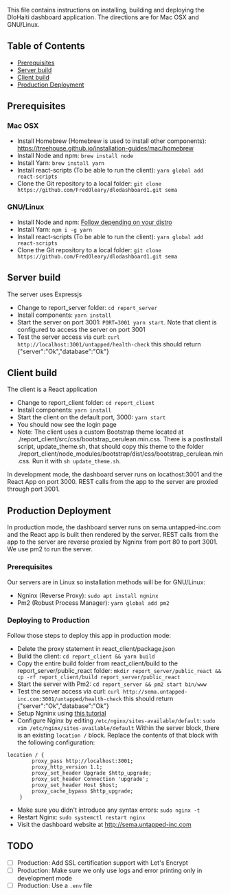 This file contains instructions on installing, building and deploying the DloHaiti dashboard application. The directions are for Mac OSX and GNU/Linux.

## Table of Contents
- [Prerequisites](#prerequisites)
- [Server build](#server-build)
- [Client build](#client-build)
- [Production Deployment](#production-deployment)


## Prerequisites
### Mac OSX
* Install Homebrew (Homebrew is used to install other components):
https://treehouse.github.io/installation-guides/mac/homebrew
* Install Node and npm: `brew install node`
* Install Yarn: `brew install yarn`
* Install react-scripts (To be able to run the client): `yarn global add react-scripts`
* Clone the Git repository to a local folder: `git clone https://github.com/FredOleary/dlodashboard1.git sema`

### GNU/Linux
* Install Node and npm: [Follow depending on your distro](https://nodejs.org/en/download/package-manager/)
* Install Yarn: `npm i -g yarn`
* Install react-scripts (To be able to run the client): `yarn global add react-scripts`
* Clone the Git repository to a local folder: `git clone https://github.com/FredOleary/dlodashboard1.git sema`

## Server build
The server uses Expressjs
* Change to report_server folder: `cd report_server`
* Install components: `yarn install`
* Start the server on port 3001: `PORT=3001 yarn start`. Note that client is configured to access the server on port 3001
* Test the server access via curl: `curl http://localhost:3001/untapped/health-check` this should return {"server":"Ok","database":"Ok"}

## Client build
The client is a React application
* Change to report_client folder: `cd report_client`
* Install components: `yarn install`
* Start the client on the default port, 3000: `yarn start`
* You should now see the login page
* Note: The client uses a custom Bootstrap theme located at ./report_client/src/css/bootstrap_cerulean.min.css. There is a postInstall script, update_theme.sh, that should copy this theme to the folder ./report_client/node_modules/bootstrap/dist/css/bootstrap_cerulean.min.css. Run it with `sh update_theme.sh`.

In development mode, the dashboard server runs on locathost:3001 and the React App on port 3000. REST calls from the app to the server are proxied through port 3001.

## Production Deployment
In production mode, the dashboard server runs on sema.untapped-inc.com and the React app is built then rendered by the server. REST calls from the app to the server are reverse proxied by Ngninx from port 80 to port 3001. We use pm2 to run the server.

### Prerequisites

Our servers are in Linux so installation methods will be for GNU/Linux:

* Ngninx (Reverse Proxy): `sudo apt install ngninx`
* Pm2 (Robust Process Manager): `yarn global add pm2`

### Deploying to Production

Follow those steps to deploy this app in production mode:
 * Delete the proxy statement in react_client/package.json
 * Build the client: `cd report_client && yarn build`
 * Copy the entire build folder from react_client/build to the report_server/public_react folder:
     `mkdir report_server/public_react && cp -rf report_client/build report_server/public_react`
* Start the server with Pm2: `cd report_server && pm2 start bin/www`
* Test the server access via curl: `curl http://sema.untapped-inc.com:3001/untapped/health-check` this should return {"server":"Ok","database":"Ok"}
* Setup Ngninx using [this tutorial](https://www.digitalocean.com/community/tutorials/how-to-install-nginx-on-ubuntu-16-04)
* Configure Nginx by editing `/etc/nginx/sites-available/default`:
    `sudo vim /etc/nginx/sites-available/default`
Within the server block, there is an existing `location /` block. Replace the contents of that block with the following configuration:
```
location / {
        proxy_pass http://localhost:3001;
        proxy_http_version 1.1;
        proxy_set_header Upgrade $http_upgrade;
        proxy_set_header Connection 'upgrade';
        proxy_set_header Host $host;
        proxy_cache_bypass $http_upgrade;
    }
```
* Make sure you didn't introduce any syntax errors: `sudo nginx -t`
* Restart Nginx: `sudo systemctl restart nginx`
* Visit the dashboard website at http://sema.untapped-inc.com

## TODO
- [ ] Production: Add SSL certification support with Let's Encrypt
- [ ] Production: Make sure we only use logs and error printing only in development mode
- [ ] Production: Use a `.env` file
